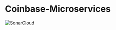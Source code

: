 # Coinbase-Microservices

[![SonarCloud](https://github.com/constantimi/Coinbase-Microservices/actions/workflows/build-coinbase.yml/badge.svg?branch=master&event=push)](https://github.com/constantimi/Coinbase-Microservices/actions/workflows/build-coinbase.yml)
